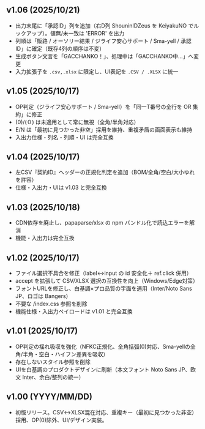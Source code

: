 ## v1.06 (2025/10/21)
- 出力末尾に「承認ID」列を追加（右D列 ShouninIDZeus を KeiyakuNO でルックアップ）。値無/未一致は 'ERROR' を出力
- 列順は「販路 / オーソリー結果 / ジライフ安心サポート / Sma-yell / 承認ID」に確定（既存4列の順序は不変）
- 生成ボタン文言を「GACCHANKO！」、処理中は「GACCHANKO中…」へ変更
- 入力拡張子を `.csv,.xlsx` に限定し、UI表記を `.CSV / .XLSX` に統一

## v1.05 (2025/10/17)
- OP判定（ジライフ安心サポート / Sma-yell）を「同一T番号の全行を OR 集約」に修正
- (0)/(０) は未適用として常に無視（全角/半角対応）
- E/N は「最初に見つかった非空」採用を維持、重複矛盾の画面表示も維持
- 入出力仕様・列名・列順・UI は完全互換

## v1.04 (2025/10/17)
- 左CSV『契約ID』ヘッダーの正規化判定を追加（BOM/全角/空白/大小ゆれを許容）
- 仕様・入出力・UIは v1.03 と完全互換

## v1.03 (2025/10/18)
- CDN依存を廃止し、papaparse/xlsx の npm バンドル化で読込エラーを解消
- 機能・入出力は完全互換

## v1.02 (2025/10/17)
- ファイル選択不具合を修正（label↔input の id 安全化＋ ref.click 併用）
- accept を拡張して CSV/XLSX 選択の互換性を向上（Windows/Edge対策）
- フォントURLを修正し、白基調×プロ品質の字面を適用（Inter/Noto Sans JP、ロゴは Bangers）
- 不要な /index.css 参照を削除
- 機能仕様・入出力ペイロードは v1.01 と完全互換

## v1.01 (2025/10/17)
- OP判定の揺れ吸収を強化（NFKC正規化、全角括弧(0)対応、Sma-yellの全角/半角・空白・ハイフン差異を吸収）
- 存在しないスタイル参照を削除
- UIを白基調のプロダクトデザインに刷新（本文フォント Noto Sans JP、欧文 Inter、余白/整列の統一）

## v1.00 (YYYY/MM/DD)
- 初版リリース。CSV↔XLSX混在対応、重複キー（最初に見つかった非空）採用、OP(0)除外、UI/デザイン実装。